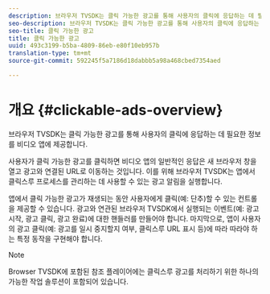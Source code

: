 ```yaml
---
description: 브라우저 TVSDK는 클릭 가능한 광고를 통해 사용자의 클릭에 응답하는 데 필요한 정보를 비디오 앱에 제공합니다.
seo-description: 브라우저 TVSDK는 클릭 가능한 광고를 통해 사용자의 클릭에 응답하는 데 필요한 정보를 비디오 앱에 제공합니다.
seo-title: 클릭 가능한 광고
title: 클릭 가능한 광고
uuid: 493c3199-b5ba-4809-86eb-e80f10eb957b
translation-type: tm+mt
source-git-commit: 592245f5a7186d18dabbb5a98a468cbed7354aed

---
```



# 개요 {#clickable-ads-overview}

브라우저 TVSDK는 클릭 가능한 광고를 통해 사용자의 클릭에 응답하는 데 필요한 정보를 비디오 앱에 제공합니다.

사용자가 클릭 가능한 광고를 클릭하면 비디오 앱의 일반적인 응답은 새 브라우저 창을 열고 광고와 연결된 URL로 이동하는 것입니다. 이를 위해 브라우저 TVSDK는 앱에서 클릭스루 프로세스를 관리하는 데 사용할 수 있는 광고 알림을 실행합니다.

앱에서 클릭 가능한 광고가 재생되는 동안 사용자에게 클릭(예: 단추)할 수 있는 컨트롤을 제공할 수 있습니다. 광고와 연관된 브라우저 TVSDK에서 실행되는 이벤트(예: 광고 시작, 광고 클릭, 광고 완료)에 대한 핸들러를 만들어야 합니다. 마지막으로, 앱이 사용자의 광고 클릭(예: 광고를 일시 중지할지 여부, 클릭스루 URL 표시 등)에 따라 따라야 하는 특정 동작을 구현해야 합니다.

>[!NOTE]
>
>Browser TVSDK에 포함된 참조 플레이어에는 클릭스루 광고를 처리하기 위한 하나의 가능한 작업 솔루션이 포함되어 있습니다.